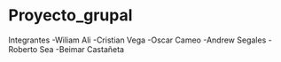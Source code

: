 # Proyecto_grupal

Integrantes
 -Wiliam Ali
 -Cristian Vega
 -Oscar Cameo
 -Andrew Segales
 -Roberto Sea
 -Beimar Castañeta